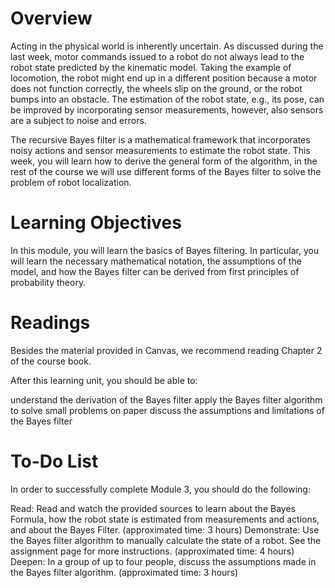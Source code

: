 # Overview
Acting in the physical world is inherently uncertain. As discussed during the last week, motor commands issued to a robot do not always lead to the robot state predicted by the kinematic model. Taking the example of locomotion, the robot might end up in a different position because a motor does not function correctly, the wheels slip on the ground, or the robot bumps into an obstacle. The estimation of the robot state, e.g., its pose, can be improved by incorporating sensor measurements, however, also sensors are a subject to noise and errors.

The recursive Bayes filter is a mathematical framework that incorporates noisy actions and sensor measurements to estimate the robot state. This week, you will learn how to derive the general form of the algorithm, in the rest of the course we will use different forms of the Bayes filter to solve the problem of robot localization.

# Learning Objectives

In this module, you will learn the basics of Bayes filtering. In particular, you will learn the necessary mathematical notation, the assumptions of the model, and how the Bayes filter can be derived from first principles of probability theory.

# Readings

Besides the material provided in Canvas, we recommend reading Chapter 2 of the course book.

After this learning unit, you should be able to:

understand the derivation of the Bayes filter
apply the Bayes filter algorithm to solve small problems on paper
discuss the assumptions and limitations of the Bayes filter

# To-Do List

In order to successfully complete Module 3, you should do the following: 

Read: Read and watch the provided sources to learn about the Bayes Formula, how the robot state is estimated from measurements and actions, and about the Bayes Filter. (approximated time: 3 hours)
Demonstrate: Use the Bayes filter algorithm to manually calculate the state of a robot. See the assignment page for more instructions. (approximated time: 4 hours)
Deepen: In a group of up to four people, discuss the assumptions made in the Bayes filter algorithm. (approximated time: 3 hours)
